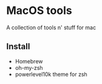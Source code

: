# MacOS tools

A collection of tools n' stuff for mac

## Install

- Homebrew
- oh-my-zsh
- powerlevel10k theme for zsh

